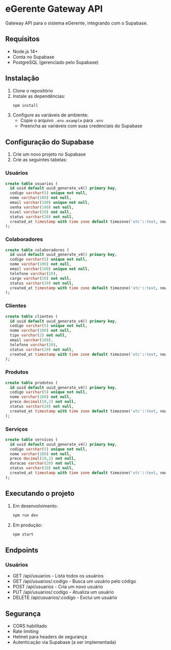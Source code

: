 # eGerente Gateway API

Gateway API para o sistema eGerente, integrando com o Supabase.

## Requisitos

- Node.js 14+
- Conta no Supabase
- PostgreSQL (gerenciado pelo Supabase)

## Instalação

1. Clone o repositório
2. Instale as dependências:
   ```bash
   npm install
   ```
3. Configure as variáveis de ambiente:
   - Copie o arquivo `.env.example` para `.env`
   - Preencha as variáveis com suas credenciais do Supabase

## Configuração do Supabase

1. Crie um novo projeto no Supabase
2. Crie as seguintes tabelas:

### Usuários
```sql
create table usuarios (
  id uuid default uuid_generate_v4() primary key,
  codigo varchar(5) unique not null,
  nome varchar(100) not null,
  email varchar(100) unique not null,
  senha varchar(100) not null,
  nivel varchar(20) not null,
  status varchar(20) not null,
  created_at timestamp with time zone default timezone('utc'::text, now()) not null
);
```

### Colaboradores
```sql
create table colaboradores (
  id uuid default uuid_generate_v4() primary key,
  codigo varchar(5) unique not null,
  nome varchar(100) not null,
  email varchar(100) unique not null,
  telefone varchar(20),
  cargo varchar(50) not null,
  status varchar(20) not null,
  created_at timestamp with time zone default timezone('utc'::text, now()) not null
);
```

### Clientes
```sql
create table clientes (
  id uuid default uuid_generate_v4() primary key,
  codigo varchar(5) unique not null,
  nome varchar(100) not null,
  tipo varchar(2) not null,
  email varchar(100),
  telefone varchar(20),
  status varchar(20) not null,
  created_at timestamp with time zone default timezone('utc'::text, now()) not null
);
```

### Produtos
```sql
create table produtos (
  id uuid default uuid_generate_v4() primary key,
  codigo varchar(5) unique not null,
  nome varchar(100) not null,
  preco decimal(10,2) not null,
  status varchar(20) not null,
  created_at timestamp with time zone default timezone('utc'::text, now()) not null
);
```

### Serviços
```sql
create table servicos (
  id uuid default uuid_generate_v4() primary key,
  codigo varchar(5) unique not null,
  nome varchar(100) not null,
  preco decimal(10,2) not null,
  duracao varchar(20) not null,
  status varchar(20) not null,
  created_at timestamp with time zone default timezone('utc'::text, now()) not null
);
```

## Executando o projeto

1. Em desenvolvimento:
   ```bash
   npm run dev
   ```

2. Em produção:
   ```bash
   npm start
   ```

## Endpoints

### Usuários
- GET /api/usuarios - Lista todos os usuários
- GET /api/usuarios/:codigo - Busca um usuário pelo código
- POST /api/usuarios - Cria um novo usuário
- PUT /api/usuarios/:codigo - Atualiza um usuário
- DELETE /api/usuarios/:codigo - Exclui um usuário

## Segurança

- CORS habilitado
- Rate limiting
- Helmet para headers de segurança
- Autenticação via Supabase (a ser implementada) 